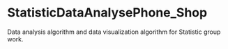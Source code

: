 # StatisticDataAnalysePhone_Shop
Data analysis algorithm and data visualization algorithm for Statistic group work. 
